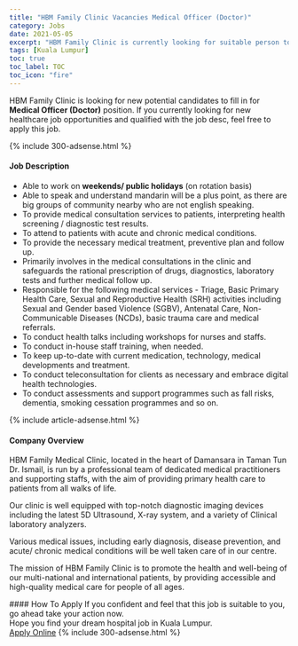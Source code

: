 ```yaml
---
title: "HBM Family Clinic Vacancies Medical Officer (Doctor)" 
category: Jobs 
date: 2021-05-05 
excerpt: "HBM Family Clinic is currently looking for suitable person to fill in the Medical Officer (Doctor) which positioned at Kuala Lumpur" 
tags: [Kuala Lumpur] 
toc: true 
toc_label: TOC 
toc_icon: "fire" 
--- 
```


<p>HBM Family Clinic is looking for new potential candidates to fill in for <b>Medical Officer (Doctor)</b> position. If you currently looking for new healthcare job opportunities and qualified with the job desc, feel free to apply this job.
</p>{% include 300-adsense.html %} 
<div><div><h4>Job Description</h4></div><div><div><span><div><ul><li>Able to work on <strong>weekends/ public holidays</strong> (on rotation basis)</li><li>Able to speak and understand mandarin will be a plus point, as there are big groups of community nearby who are not english speaking.</li><li>To provide medical consultation services to patients, interpreting health screening / diagnostic test results.</li><li>To attend to patients with acute and chronic medical conditions.</li><li>To provide the necessary medical treatment, preventive plan and follow up.</li><li>Primarily involves in the medical consultations in the clinic and safeguards the rational prescription of drugs, diagnostics, laboratory tests and further medical follow up.</li><li>Responsible for the following medical services - Triage, Basic Primary Health Care, Sexual and Reproductive Health (SRH) activities including Sexual and Gender based Violence (SGBV), Antenatal Care, Non-Communicable Diseases (NCDs), basic trauma care and medical referrals.</li><li>To conduct health talks including workshops for nurses and staffs.</li><li>To conduct in-house staff training, when needed.</li><li>To keep up-to-date with current medication, technology, medical developments and treatment.</li><li>To conduct teleconsultation for clients as necessary and embrace digital health technologies.</li><li>To conduct assessments and support programmes such as fall risks, dementia, smoking cessation programmes and so on.</li></ul></div></span></div></div></div> 
{% include article-adsense.html %} 
<div><div><h4>Company Overview</h4></div><div><div><span><div><p>HBM Family Medical Clinic, located in the heart of Damansara in Taman Tun Dr. Ismail, is run by a professional team of dedicated medical practitioners and supporting staffs, with the aim of providing primary health care to patients from all walks of life.</p><p>Our clinic is well equipped with top-notch diagnostic imaging devices including the latest 5D Ultrasound, X-ray system, and a variety of&#160;Clinical laboratory analyzers.</p><p>Various medical issues, including early diagnosis, disease prevention, and acute/ chronic medical conditions will be well taken care of in our centre.</p><p>The mission of HBM Family Clinic is to promote the health and well-being of our multi-national and international patients, by providing accessible and high-quality medical care for people of all ages.</p></div></span></div></div></div> 
#### How To Apply 
If you confident and feel that this job is suitable to you, go ahead take your action now. <br/> 
Hope you find your dream hospital job in Kuala Lumpur. <br/> 
<a href="https://www.jobstreet.com.my/en/job/medical-officer-doctor-4554668?jobId=jobstreet-my-job-4554668" class="btn btn--warning" target="_blank" rel="nofollow noopenner">Apply Online</a> 
{% include 300-adsense.html %} 
